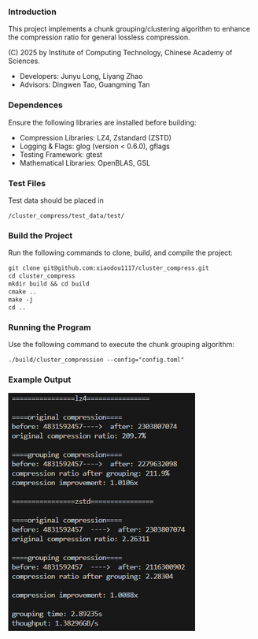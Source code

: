 ### Introduction
This project implements a chunk grouping/clustering algorithm to enhance the compression ratio for general lossless compression.

(C) 2025 by Institute of Computing Technology, Chinese Academy of Sciences.

* Developers: Junyu Long, Liyang Zhao
* Advisors: Dingwen Tao, Guangming Tan

### Dependences
Ensure the following libraries are installed before building:
- Compression Libraries: LZ4, Zstandard (ZSTD)
- Logging & Flags: glog (version < 0.6.0), gflags
- Testing Framework: gtest
- Mathematical Libraries: OpenBLAS, GSL

### Test Files
Test data should be placed in
```
/cluster_compress/test_data/test/
```

### Build the Project
Run the following commands to clone, build, and compile the project:

```
git clone git@github.com:xiaodou1117/cluster_compress.git
cd cluster_compress
mkdir build && cd build
cmake ..
make -j
cd ..
```

### Running the Program
Use the following command to execute the chunk grouping algorithm:
```
./build/cluster_compression --config="config.toml"
```

### Example Output
![Example Output](example_output.png)

